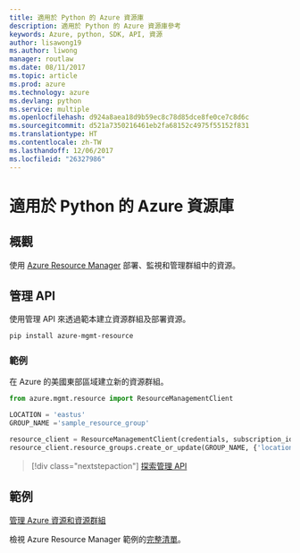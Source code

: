 ```yaml
---
title: 適用於 Python 的 Azure 資源庫
description: 適用於 Python 的 Azure 資源庫參考
keywords: Azure, python, SDK, API, 資源
author: lisawong19
ms.author: liwong
manager: routlaw
ms.date: 08/11/2017
ms.topic: article
ms.prod: azure
ms.technology: azure
ms.devlang: python
ms.service: multiple
ms.openlocfilehash: d924a8aea18d9b59ec8c78d85dce8fe0ce7c8d6c
ms.sourcegitcommit: d521a7350216461eb2fa68152c4975f55152f831
ms.translationtype: HT
ms.contentlocale: zh-TW
ms.lasthandoff: 12/06/2017
ms.locfileid: "26327986"
---
```

# <a name="azure-resources-libraries-for-python"></a>適用於 Python 的 Azure 資源庫

## <a name="overview"></a>概觀 
使用 [Azure Resource Manager](https://docs.microsoft.com/en-us/azure/azure-resource-manager/resource-group-overview) 部署、監視和管理群組中的資源。

## <a name="management-api"></a>管理 API
使用管理 API 來透過範本建立資源群組及部署資源。

```bash
pip install azure-mgmt-resource
```
### <a name="example"></a>範例 
在 Azure 的美國東部區域建立新的資源群組。

```python
from azure.mgmt.resource import ResourceManagementClient

LOCATION = 'eastus'
GROUP_NAME ='sample_resource_group'

resource_client = ResourceManagementClient(credentials, subscription_id)
resource_client.resource_groups.create_or_update(GROUP_NAME, {'location': LOCATION})
```

> [!div class="nextstepaction"]
> [探索管理 API](/python/api/overview/azure/azure.mgmt.resource)

## <a name="samples"></a>範例
[管理 Azure 資源和資源群組](https://github.com/Azure-Samples/resource-manager-python-resources-and-groups)

檢視 Azure Resource Manager 範例的[完整清單](https://azure.microsoft.com/resources/samples/?platform=python&term=resource)。
